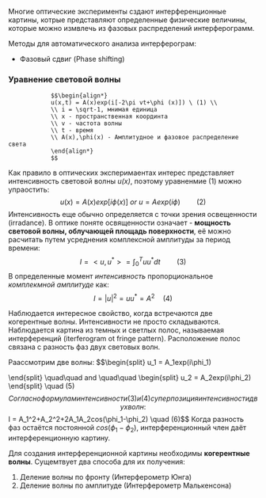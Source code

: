 Многие оптические эксперименты сздают интерференционные картины, котрые представляют определенные физические величины, которые можно измвлечь из фазовых распределений интерферограмм.

Методы для автоматического анализа интерферограм:
- Фазовый сдвиг (Phase shifting)



### Уравнение световой волны

				$$\begin{align*}
				u(x,t) = A(x)exp(i[-2\pi vt+\phi (x)]) \ (1) \\
				\\ i = \sqrt-1, мнимая единица 
				\\ x - пространственная координта
				\\ v - частота волны
				\\ t - время
				\\ A(x),\phi(x) - Амплитудное и фазовое распределение света
				\end{align*}
				$$
			
			

Как правило в оптических эксперимаентах интерес представляет интенсивность световой волны *u(x)*, поэтому уравненмие (1) можно упраостить:
$$u(x) = A(x)exp[i\phi (x)] \ or \ u = Aexp(i\phi ) \quad \quad (2)$$
Интенсивность еще обычно определяется с точки зрения освещенности (irradance).
В оптике поняте освященности означает - **мощность световой волны, облучающей площадь поверхности**, её можно расчитать путем усреднения комплексной амплитуды за период времени:
$$I = <u,u^{*}> = \int_0^T uu^{*}dt \quad \quad (3) $$
В определенные момент *интенсивность* пропорциональное *комплекмной амплитуде* как:
$$I = |u|^{2} = uu^{*} = A^2  \quad (4)$$

Наблюдается интересное свойство, когда встречаются две когерентные волны. Интенсивности не просто складываются. Наблюдается картина из темных и светлых полос, называемая интерференций (iterferogram ot fringe pattern). Расположение полос связана с разность фаз двух световых волн.

Раассмотрим две волны:
$$\begin{split}
u_1 = A_1exp(i\phi_1)

\end{split}
\quad\quad and \quad\quad
\begin{split}
u_2 = A_2exp(i\phi_2)
\end{split}
\quad (5)
$$
Согласно формулам интенсивности (3) и (4) суперпозиция интенсивности двух волн:
$$ I = A_1^2+A_2^2+2A_1A_2cos(\phi_1-\phi_2) \quad (6)$$
Когда разность фаз остаётся постоянной $cos(\phi_1-\phi_2)$,  интерференционный член даёт интерференционную картину.

Для создания интерференционной картины необходимы **когерентные волны**. Сущемтвует два способа для их получения:
1. Деление волны по фронту (Интерферометр Юнга)
2. Деление волны по амплитуде (Интерферометр Малькенсона)